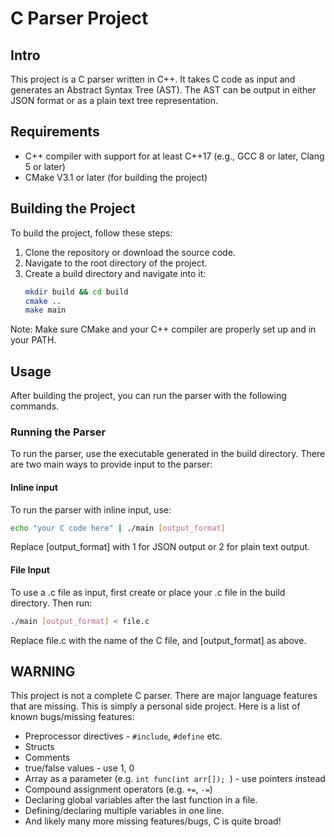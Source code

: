 # C Parser Project

## Intro
This project is a C parser written in C++. It takes C code as input and generates an Abstract Syntax Tree (AST). The AST can be output in either JSON format or as a plain text tree representation.

## Requirements
- C++ compiler with support for at least C++17 (e.g., GCC 8 or later, Clang 5 or later)
- CMake V3.1 or later (for building the project)

## Building the Project
To build the project, follow these steps:

1. Clone the repository or download the source code.
2. Navigate to the root directory of the project.
3. Create a build directory and navigate into it:
   ```bash
   mkdir build && cd build
   cmake ..
   make main

Note: Make sure CMake and your C++ compiler are properly set up and in your PATH.

## Usage
After building the project, you can run the parser with the following commands.

### Running the Parser
To run the parser, use the executable generated in the build directory. There are two main ways to provide input to the parser:

#### Inline input
To run the parser with inline input, use:
   ```bash
   echo "your C code here" | ./main [output_format]
   ```

Replace [output_format] with 1 for JSON output or 2 for plain text output.

#### File Input
To use a .c file as input, first create or place your .c file in the build directory. Then run:
   ```bash
   ./main [output_format] < file.c
   ```

Replace file.c with the name of the C file, and [output_format] as above.

## WARNING
This project is not a complete C parser. There are major language features that are missing. This is simply a personal side project. Here is a list of known bugs/missing features:

- Preprocessor directives - ```#include```, ```#define``` etc.
- Structs
- Comments
- true/false values - use 1, 0
- Array as a parameter (e.g. ```int func(int arr[]); ```) - use pointers instead
- Compound assignment operators (e.g. ```+=```, ```-=```)
- Declaring global variables after the last function in a file.
- Defining/declaring multiple variables in one line.
- And likely many more missing features/bugs, C is quite broad!

